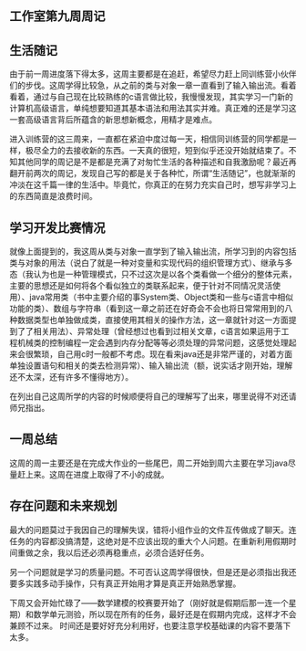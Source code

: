 ## 工作室第九周周记
## 生活随记
由于前一周进度落下得太多，这周主要都是在追赶，希望尽力赶上同训练营小伙伴们的步伐。这周学得比较急，从之前的类与对象一章一直看到了输入输出流。看着看着，通过与自己现在比较熟练的c语言做比较，我慢慢发现，其实学习一门新的计算机高级语言，单纯想要知道其基本语法和用法其实并难。真正难的还是学习这一套高级语言背后所蕴含的新思想新概念，用精才是难点。

进入训练营的这三周来，一直都在紧迫中度过每一天，相信同训练营的同学都是一样，极尽全力的去接收新的东西。一天真的很短，短到似乎还没开始就结束了。不知其他同学的周记是不是都是充满了对匆忙生活的各种描述和自我激励呢？最近再翻开前两次的周记，发现自己写的都是关于各种忙，所谓“生活随记”，也就渐渐的冲淡在这千篇一律的生活中。毕竟忙，你真正的在努力充实自己时，想写非学习上的东西简直是浪费时间。

## 学习开发比赛情况
就像上面提到的，我这周从类与对象一直学到了输入输出流，所学习到的内容包括类与对象的用法（说白了就是一种对变量和实现代码的组织管理方式）、继承与多态（我认为也是一种管理模式，只不过这次是以各个类看做一个细分的整体元素，主要的思想还是如何将各个看似独立的类联系起来，便于针对不同情况灵活使用）、java常用类（书中主要介绍的事System类、Object类和一些与c语言中相似功能的类）、数组与字符串（看到这一章之前还在好奇会不会也将日常常用到的八种数据类型也单独做成类，直接使用其相关的操作方法，这一章就针对这一方面提到了了相关用法）、异常处理（曾经想过也看到过相关文章，c语言如果运用于工程机械类的控制编程一定会遇到内存分配等等必须处理的异常问题，这感觉处理起来会很繁琐，自己用c时一般都不考虑。现在看来java还是非常严谨的，对着方面单独设置语句和相关的类去检测异常）、输入输出流（额，说实话才刚开始，理解还不太深，还有许多不懂得地方）。

在列出自己这周所学的内容的时候顺便将自己的理解写了出来，哪里说得不对还请师兄指出。

## 一周总结
这周的周一主要还是在完成大作业的一些尾巴，周二开始到周六主要在学习java尽量赶上来。这周在进度上取得了不小的成就。

## 存在问题和未来规划
最大的问题莫过于我因自己的理解失误，错将小组作业的文件互传做成了聊天。连任务的内容都没搞清楚，这绝对是不应该出现的重大个人问题。在重新利用假期时间重做之余，我以后还必须再稳重点，必须合适好任务。

另一个问题就是学习的质量问题。不可否认这周学得很快，但是还是必须指出我还要多实践多动手操作，只有真正开始用才算是真正开始熟悉掌握。

下周又会开始忙碌了——数学建模的校赛要开始了（刚好就是假期后那一连一个星期）和数学单元测验，所以现在所有的任务，最好还是在假期内完成，这样才不会兼顾不过来。
时间还是要好好充分利用好，也要注意学校基础课的内容不要落下太多。